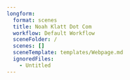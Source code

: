 ```yaml
---
longform:
  format: scenes
  title: Noah Klatt Dot Com
  workflow: Default Workflow
  sceneFolder: /
  scenes: []
  sceneTemplate: templates/Webpage.md
  ignoredFiles:
    - Untitled
---
```


